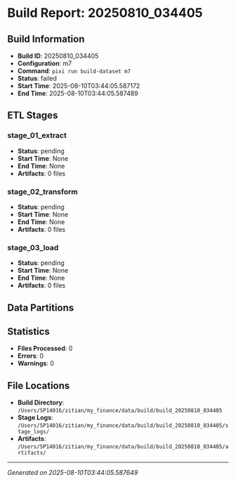# Build Report: 20250810_034405

## Build Information

- **Build ID**: 20250810_034405
- **Configuration**: m7
- **Command**: `pixi run build-dataset m7`
- **Status**: failed
- **Start Time**: 2025-08-10T03:44:05.587172
- **End Time**: 2025-08-10T03:44:05.587489

## ETL Stages

### stage_01_extract

- **Status**: pending
- **Start Time**: None
- **End Time**: None
- **Artifacts**: 0 files

### stage_02_transform

- **Status**: pending
- **Start Time**: None
- **End Time**: None
- **Artifacts**: 0 files

### stage_03_load

- **Status**: pending
- **Start Time**: None
- **End Time**: None
- **Artifacts**: 0 files

## Data Partitions


## Statistics

- **Files Processed**: 0
- **Errors**: 0
- **Warnings**: 0

## File Locations

- **Build Directory**: `/Users/SP14016/zitian/my_finance/data/build/build_20250810_034405`
- **Stage Logs**: `/Users/SP14016/zitian/my_finance/data/build/build_20250810_034405/stage_logs/`
- **Artifacts**: `/Users/SP14016/zitian/my_finance/data/build/build_20250810_034405/artifacts/`

---
*Generated on 2025-08-10T03:44:05.587649*
